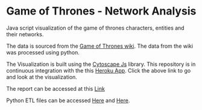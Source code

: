 # Game of Thrones - Network Analysis

Java script visualization of the game of thrones characters, entities and their networks.

The data is sourced from the [Game of Thrones wiki](http://gameofthrones.wikia.com/wiki/Game_of_Thrones_Wiki). The data from the wiki was processed using python.

The Visualization is built using the [Cytoscape Js](http://js.cytoscape.org/) library.
This repository is in continuous integration with the this [Heroku App](http://gotnetwork.herokuapp.com/). Click the above link to go and look at the visualization.

The report can be accessed at this [Link](https://github.com/ganesh91/gotnetworkanalysis/blob/master/GoT-MidTermReport.pdf)

Python ETL files can be accessed [Here](https://github.com/ganesh91/gotnetworkanalysis/tree/master/Backend) and [Here](https://github.com/ganesh91/gotnetworkanalysis/tree/master/GOT).
